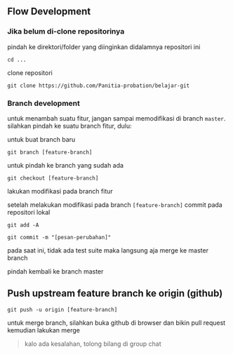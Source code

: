 ## Flow Development

### Jika belum di-clone repositorinya

pindah ke direktori/folder yang diinginkan didalamnya repositori ini 

`cd ...`

clone repositori

`git clone https://github.com/Panitia-probation/belajar-git`

### Branch development

untuk menambah suatu fitur, jangan sampai memodifikasi di branch `master`. silahkan pindah ke suatu branch fitur, dulu:
 

untuk buat branch baru

`git branch [feature-branch]`

untuk pindah ke branch yang sudah ada 

`git checkout [feature-branch]`

lakukan modifikasi pada branch fitur

setelah melakukan modifikasi pada branch `[feature-branch]` commit pada repositori lokal

`git add -A`

`git commit -m "[pesan-perubahan]"`

pada saat ini, tidak ada test suite maka langsung aja merge ke master branch

pindah kembali ke branch master

## Push upstream feature branch ke origin (github)

`git push -u origin [feature-branch]`

untuk merge branch, silahkan buka github di browser dan bikin pull request kemudian lakukan merge

> kalo ada kesalahan, tolong bilang di group chat
